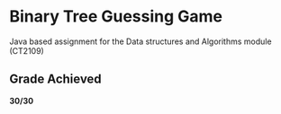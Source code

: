 # Binary Tree Guessing Game #
Java based assignment for the Data structures and Algorithms module (CT2109)

## Grade Achieved ##
**30/30**

